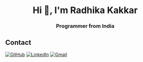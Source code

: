 <h1 align="center">Hi 👋, I'm Radhika Kakkar</h1>
<h3 align="center">Programmer from India</h3>

## Contact


[![GitHub](https://img.shields.io/badge/github-%23121011.svg?style=for-the-badge&logo=github&logoColor=white)](https://github.com/radhikakakkar)
[![LinkedIn](https://img.shields.io/badge/linkedin-%230077B5.svg?style=for-the-badge&logo=linkedin&logoColor=white)](https://www.linkedin.com/in/radhika-kakkar/)
[![Gmail](https://img.shields.io/badge/Gmail-D14836?style=for-the-badge&logo=gmail&logoColor=white)](mailto:radhika3273@gmail.com)
